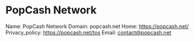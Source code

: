 
# PopCash Network

Name: PopCash Network
Domain: popcash.net
Home: https://popcash.net/
Privacy_policy: https://popcash.net/tos
Email: contact@popcash.net
